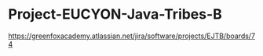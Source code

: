 # Project-EUCYON-Java-Tribes-B
https://greenfoxacademy.atlassian.net/jira/software/projects/EJTB/boards/74

